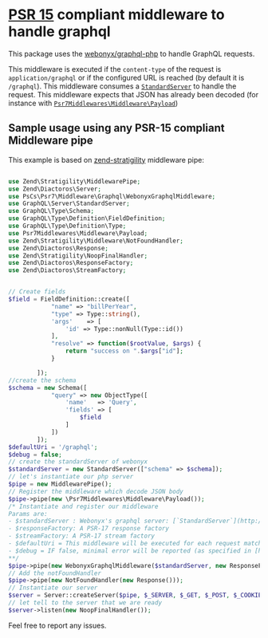 # [PSR 15](https://github.com/http-interop/http-middleware) compliant middleware to handle graphql 

This package uses the [webonyx/graphql-php](https://github.com/webonyx/graphql-php) to handle GraphQL requests.

This middleware is executed if the `content-type` of the request is `application/graphql` or if the configured URL is reached (by default it is `/graphql`).
This middleware consumes a [`StandardServer`](http://webonyx.github.io/graphql-php/executing-queries/#using-server) to handle the request.
This middleware expects that JSON has already been decoded (for instance with [`Psr7Middlewares\Middleware\Payload`](https://github.com/oscarotero/psr7-middlewares/blob/master/src/Middleware/Payload.php))

## Sample usage using any PSR-15 compliant Middleware pipe

This example is based on [zend-stratigility](https://github.com/zendframework/zend-stratigility) middleware pipe:

```php

use Zend\Stratigility\MiddlewarePipe;
use Zend\Diactoros\Server;
use PsCs\Psr7\Middleware\Graphql\WebonyxGraphqlMiddleware;
use GraphQL\Server\StandardServer;
use GraphQL\Type\Schema;
use GraphQL\Type\Definition\FieldDefinition;
use GraphQL\Type\Definition\Type;
use Psr7Middlewares\Middleware\Payload;
use Zend\Stratigility\Middleware\NotFoundHandler;
use Zend\Diactoros\Response;
use Zend\Stratigility\NoopFinalHandler;
use Zend\Diactoros\ResponseFactory;
use Zend\Diactoros\StreamFactory;


// Create fields
$field = FieldDefinition::create([
            "name" => "billPerYear",
            "type" => Type::string(),
            'args'    => [
                'id' => Type::nonNull(Type::id())
            ],
            "resolve" => function($rootValue, $args) {
                return "success on ".$args["id"];
            }

        ]);
//create the schema
$schema = new Schema([
            "query" => new ObjectType([
                'name'   => 'Query',
                'fields' => [
                    $field
                ]
            ])
        ]);
$defaultUri = '/graphql'; 
$debug = false;
// create the standardServer of webonyx
$standardServer = new StandardServer(["schema" => $schema]);
// let's instantiate our php server
$pipe = new MiddlewarePipe();
// Register the middleware which decode JSON body
$pipe->pipe(new \Psr7Middlewares\Middleware\Payload());
/* Instantiate and register our middleware
Params are:
- $standardServer : Webonyx's graphql server: [`StandardServer`](http://webonyx.github.io/graphql-php/executing-queries/#using-server)
- $responseFactory: A PSR-17 response factory
- $streamFactory: A PSR-17 stream factory
- $defaultUri = This middleware will be executed for each request matching the default URI and for each request having the content-type set to "application/graphql"
- $debug = IF false, minimal error will be reported (as specified in [handling error](http://webonyx.github.io/graphql-php/error-handling/). The value of $debug must be the same as specified in [`$debug`](http://webonyx.github.io/graphql-php/error-handling/#debugging-tools)
**/
$pipe->pipe(new WebonyxGraphqlMiddleware($standardServer, new ResponseFactory(), new StreamFactory(), $defaultUri, $debug)); 
// Add the notFoundHandler
$pipe->pipe(new NotFoundHandler(new Response()));
// Instantiate our server
$server = Server::createServer($pipe, $_SERVER, $_GET, $_POST, $_COOKIE, $_FILES);
// let tell to the server that we are ready
$server->listen(new NoopFinalHandler());
```

Feel free to report any issues.
